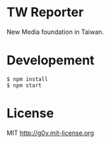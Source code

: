# TW Reporter
New Media foundation in Taiwan.

# Developement

    $ npm install
    $ npm start

# License

MIT http://g0v.mit-license.org
